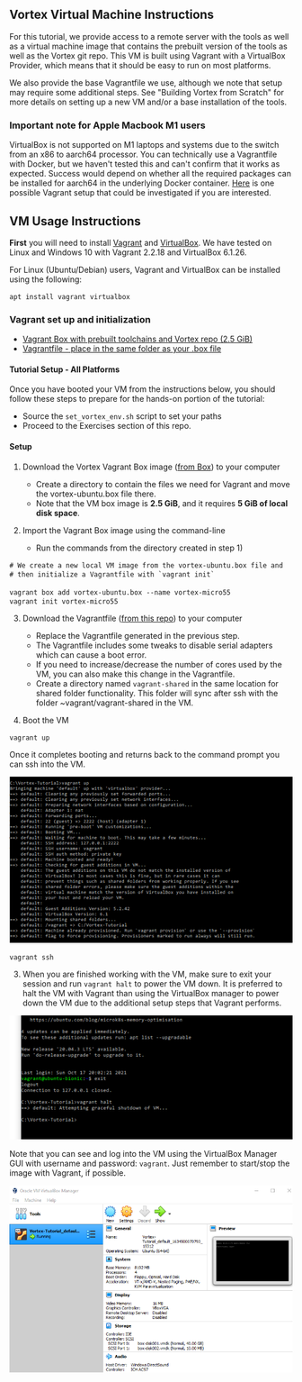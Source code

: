 
## Vortex Virtual Machine Instructions
For this tutorial, we provide access to a remote server with the tools as well as a virtual machine
image that contains the prebuilt version of the tools as well as the Vortex git repo. This VM is
built using Vagrant with a VirtualBox Provider, which means that it should be easy to run on most platforms.

We also provide the base Vagrantfile we use, although we note that setup may require some additional steps.
See "Building Vortex from Scratch" for more details on setting up a new VM and/or a base installation of the
tools.

### Important note for Apple Macbook M1 users
VirtualBox is not supported on M1 laptops and systems due to the switch from an x86 to aarch64 processor.
You can technically use a Vagrantfile with Docker, but we haven't tested this and can't confirm that it
works as expected. Success would depend on whether all the required packages can be installed for aarch64 
in the underlying Docker container. [Here](https://app.vagrantup.com/jeffnoxon/boxes/ubuntu-20.04-arm64) 
is one possible Vagrant setup that could be investigated if you are interested.


## VM Usage Instructions

**First** you will need to install [Vagrant](https://www.vagrantup.com) and [VirtualBox](https://www.virtualbox.com). We have tested
on Linux and Windows 10 with Vagrant 2.2.18 and VirtualBox 6.1.26.

For Linux (Ubuntu/Debian) users, Vagrant and VirtualBox can be installed using the following:

```
apt install vagrant virtualbox
```

### Vagrant set up and initialization

* [Vagrant Box with prebuilt toolchains and Vortex repo (2.5 GiB)](https://gatech.box.com/v/vortex-ubuntu-box)
* [Vagrantfile - place in the same folder as your .box file](Vagrantfile)

#### Tutorial Setup - All Platforms
Once you have booted your VM from the instructions below, you should follow these steps to prepare for the hands-on portion of the tutorial:

* Source the `set_vortex_env.sh` script to set your paths
* Proceed to the Exercises section of this repo.

#### Setup

1) Download the Vortex Vagrant Box image ([from Box](https://gatech.box.com/v/vortex-ubuntu-box)) to your computer
    * Create a directory to contain the files we need for Vagrant and move the vortex-ubuntu.box file there.
    * Note that the VM box image is **2.5 GiB**, and it requires **5 GiB of local disk space**.

2) Import the Vagrant Box image using the command-line
    * Run the commands from the directory created in step 1)

```
# We create a new local VM image from the vortex-ubuntu.box file and 
# then initialize a Vagrantfile with `vagrant init`

vagrant box add vortex-ubuntu.box --name vortex-micro55
vagrant init vortex-micro55
```

3) Download the Vagrantfile ([from this repo](Vagrantfile)) to your computer
    * Replace the Vagrantfile generated in the previous step.
    * The Vagrantfile includes some tweaks to disable serial adapters which can cause a boot error.
    * If you need to increase/decrease the number of cores used by the VM, you can also make this change in the Vagrantfile.
    * Create a directory named `vagrant-shared` in the same location for shared folder functionality. This folder will sync after ssh with the folder ~vagrant/vagrant-shared in the VM.

4) Boot the VM
```
vagrant up
```

Once it completes booting and returns back to the command prompt you can ssh into the VM.

![Successful Boot Screen Win10](assets/vagrant_tutorial_windows10_2.png)

```
vagrant ssh
```

3) When you are finished working with the VM, make sure to exit your session and run `vagrant halt` to power
the VM down. It is preferred to halt the VM with Vagrant than using the VirtualBox manager to power down the VM 
due to the additional setup steps that Vagrant performs.

![Successful Exit Win10](assets/vagrant_tutorial_windows10_3.png)

Note that you can see and log into the VM using the VirtualBox Manager GUI with username and password: `vagrant`. Just remember to start/stop the image with
Vagrant, if possible.

![VirtualBox Example Win10](assets/vagrant_tutorial_windows10_4.png)